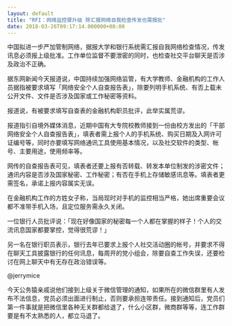 ```yaml
---
layout: default
title: "RFI：网络监控骤升级 除汇报网络自我检查传发也需报批"
date: 2018-03-26T09:17:14.000000+08:00
---
```


中国拟进一步严加管制网络，据报大学和银行系统需汇报自我网络检查情况，传发讯息必须报上级批准。工作单位监督不要泄密的同时，也检查社交平台聊天是否涉及政治不正确。

据东网新闻今天报道说，中国持续加强网络监管，有大学教师、金融机构的工作人员据指被要求填写「网络安全个人自查报告表」，除要列明手机系统、有否上载未公开文件、文件是否涉及国家或工作秘密等资料。

报道说，有被要求填写自查表的金融机构职员批评，此举实属荒谬。

报道指引自境外媒体消息，近期中国有大专院校教师接到一份由校方发出的「干部网络安全个人自查报告表」，填表者需上报个人的手机系统、购买日期及入网许可证编号等，同时亦要填写网络通讯工具使用基本情况，以及社交软件的类型、帐号、主要用途，使用频率等。

网传的自查报告表可见，填表者还要上报有否转载、转发本单位制发的涉密文件；通讯内容是否涉及国家秘密、工作秘密；有否在手机上存储敏感讯息等。填表者更需签名，承诺上报内容属实无误。

在金融机构工作的方姓女子称，当局现时对手机的监控相当严格，她出席重要会议都不准带手机入场，且定位服务需永久关闭。

一位银行人员批评说：「现在好像国家的秘密每一个人都在掌握的样子！个人的交流讯息国家都要掌控，觉得很荒谬！」

另一名在银行职员表示，银行去年已要求上报个人社交活动圈的帐号，并要求不得在聊天工具披露银行的任何讯息，每周开的党小组会，除要自查工作失误，还要检讨在网上聊天中有无存在政治错误等。

@jerrymice

今天公务猿亲戚说他们接到上级关于微信管理的通知，如果所在的微信群里有人发布不法信息，党员必须出面进行制止，否则要承担连带责任。接到通知后，党员们第一件事就是把微信里各种无关群都给退了，什么小区群，微商群等等，连工作群要是有不太熟悉的人，都立马退了。

